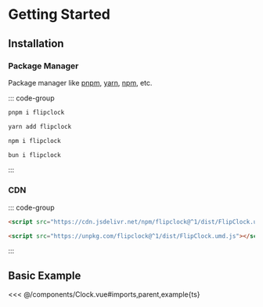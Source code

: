 <script setup lang="ts">
import Clock from '/components/Clock.vue';
</script>

# Getting Started

## Installation

### Package Manager

Package manager like [pnpm](https://pnpm.io), [yarn](https://classic.yarnpkg.com/en/), [npm](https://www.npmjs.com), etc.
  
::: code-group
```bash [pnpm]
pnpm i flipclock
```

```bash [yarn]
yarn add flipclock
```

```bash [npm]
npm i flipclock
```

```bash [bun]
bun i flipclock
```
:::

### CDN

::: code-group
```html [JSDelivr]
<script src="https://cdn.jsdelivr.net/npm/flipclock@^1/dist/FlipClock.umd.js"></script>
```

```html [Unpkg]
<script src="https://unpkg.com/flipclock@^1/dist/FlipClock.umd.js"></script>
```
:::

## Basic Example

<Clock />

<<< @/components/Clock.vue#imports,parent,example{ts}